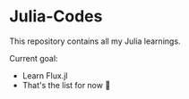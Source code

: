 # Julia-Codes

This repository contains all my Julia learnings.

Current goal:
- Learn Flux.jl
- That's the list for now 🙂
